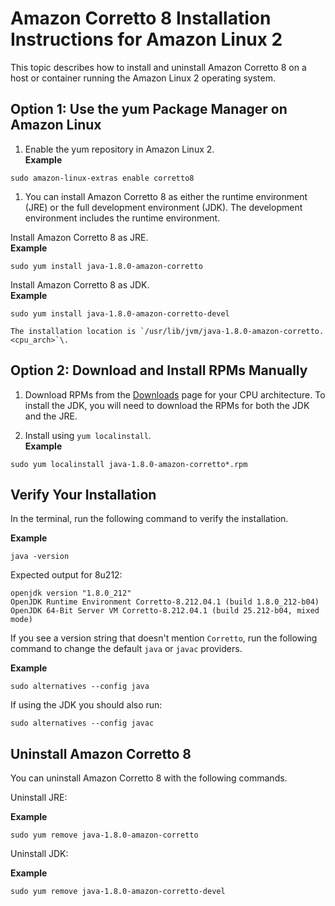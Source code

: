 # Amazon Corretto 8 Installation Instructions for Amazon Linux 2<a name="amazon-linux-install"></a>

 This topic describes how to install and uninstall Amazon Corretto 8 on a host or container running the Amazon Linux 2 operating system\. 

## Option 1: Use the yum Package Manager on Amazon Linux<a name="amazon-linux-install-instruct"></a>

1.  Enable the yum repository in Amazon Linux 2\.   
**Example**  

   ```
   sudo amazon-linux-extras enable corretto8
   ```

1.  You can install Amazon Corretto 8 as either the runtime environment \(JRE\) or the full development environment \(JDK\)\. The development environment includes the runtime environment\. 

   Install Amazon Corretto 8 as JRE\.  
**Example**  

   ```
   sudo yum install java-1.8.0-amazon-corretto
   ```

   Install Amazon Corretto 8 as JDK\.  
**Example**  

   ```
   sudo yum install java-1.8.0-amazon-corretto-devel
   ```

    The installation location is `/usr/lib/jvm/java-1.8.0-amazon-corretto.<cpu_arch>`\. 

## Option 2: Download and Install RPMs Manually<a name="amazon-linux-rpm-install-instruct"></a>

1.  Download RPMs from the [Downloads](downloads-list.md) page for your CPU architecture\. To install the JDK, you will need to download the RPMs for both the JDK and the JRE\. 

1.  Install using `yum localinstall`\.   
**Example**  

   ```
   sudo yum localinstall java-1.8.0-amazon-corretto*.rpm
   ```

## Verify Your Installation<a name="amazon-linux-verify"></a>

 In the terminal, run the following command to verify the installation\. 

**Example**  

```
java -version
```
Expected output for 8u212:   

```
openjdk version "1.8.0_212"
OpenJDK Runtime Environment Corretto-8.212.04.1 (build 1.8.0_212-b04)
OpenJDK 64-Bit Server VM Corretto-8.212.04.1 (build 25.212-b04, mixed mode)
```

 If you see a version string that doesn't mention `Corretto`, run the following command to change the default `java` or `javac` providers\. 

**Example**  

```
sudo alternatives --config java
```
If using the JDK you should also run:  

```
sudo alternatives --config javac
```

## Uninstall Amazon Corretto 8<a name="amazon-linux-uninstall"></a>

You can uninstall Amazon Corretto 8 with the following commands\.

Uninstall JRE:

**Example**  

```
sudo yum remove java-1.8.0-amazon-corretto
```

Uninstall JDK:

**Example**  

```
sudo yum remove java-1.8.0-amazon-corretto-devel
```